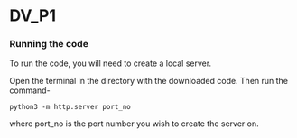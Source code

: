 # DV_P1

### Running the code

To run the code, you will need to create a local server.

Open the terminal in the directory with the downloaded code. Then run the command-
```
python3 -m http.server port_no
```
 where port_no is the port number you wish to create the server on.

